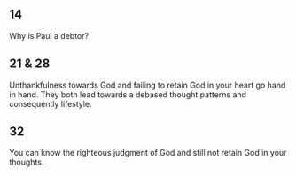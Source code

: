 ## 14
Why is Paul a debtor?

## 21 & 28
Unthankfulness towards God and failing to retain God in your heart go hand in hand. They both lead towards a debased thought patterns and consequently lifestyle.

## 32
You can know the righteous judgment of God and still not retain God in your thoughts.